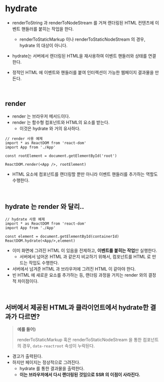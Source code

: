 # hydrate

- renderToString 과 renderToNodeStream 를 거쳐 랜더링된 HTML 컨텐츠에 이벤트 핸들러를 붙히는 작업을 한다. 
  - renderToStaticMarkup 이나 renderToStaticNodeStream 의 경우, hydrate 의 대상이 아니다.

- hydrate는 서버에서 렌더링된 HTML을 재사용하여 이벤트 핸들러와 상태를 연결한다.

- 정적인 HTML 에 이벤트와 핸들러를 붙여 인터렉션이 가능한 웹페이지 결과물을 만든다.

<br/>

## render

- render 는 브라우저 메서드이다. 
- render 는 함수형 컴포넌트와 HTML의 요소를 받는다.
  - 이것은 hydrate 와 거의 유사하다.

```tsx
// render 사용 예제
import * as ReactDOM from 'react-dom'
import App from './App'

const rootElement = document.getElementById('root')

ReactDOM.render(<App />, rootElement)
```

- HTML 요소에 컴포넌트를 랜더링할 뿐만 아니라 이벤트 핸들러를 추가하는 역할도 수행한다.


<br/>

## hydrate 는 render 와 달리..

```tsx
// hydrate 사용 예제
import * as ReactDOM from 'react-dom'
import App from './App'

const element = document.getElementById(containerId)
ReactDOM.hydrate(<App/>,element)
```

- 이미 화면에 그려진 HTML 이 있음을 전제하고, **이벤트를 붙히는 작업**만 실행한다.
  - 서버에서 넘어온 HTML 과 같은지 비교하기 위해서, 컴포넌트를 HTML 로 만드는 작업도 수행한다.
- 서버에서 넘겨준 HTML 과 브라우저에 그려진 HTML 이 같아야 한다.
- 빈 HTML 에 새로운 요소를 추가하는 등, 랜더링 과정을 거치는 render 와의 결정적 차이점이다.


<br/>

## 서버에서 제공된 HTML과 클라이언트에서 hydrate한 결과가 다르면?

> **예를 들어)**
>
> renderToStaticMarkup 혹은 renderToStaticNodeStream 을 통한 컴포넌트의 경우, `data-reactroot` 속성이 누락된다.

- 경고가 출력된다.
- 하지만 페이지는 정상적으로 그려진다. 
  - hydrate 를 통한 결과물을 출력한다.
  - **이는 브라우저에서 다시 랜더링된 것임으로 SSR 의 이점이 사라진다.**